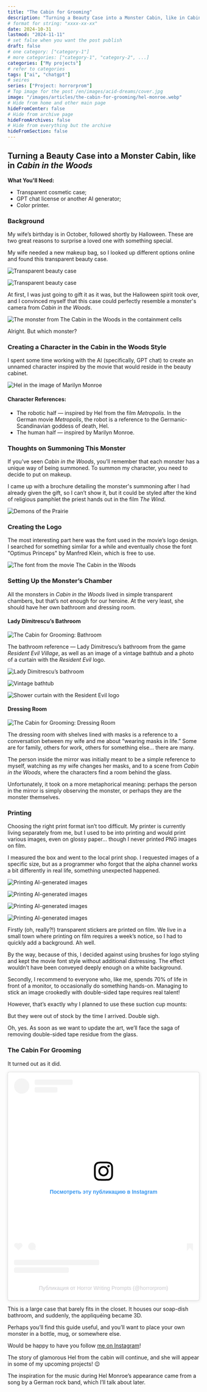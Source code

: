 ```yaml
---
title: "The Cabin for Grooming"
description: "Turning a Beauty Case into a Monster Cabin, like in Cabin in the Woods"
# format for string: "xxxx-xx-xx"
date: 2024-10-31
lastmod: "2024-11-11"
# set false when you want the post publish
draft: false
# one category: ["category-1"]
# more categories: ["category-1", "category-2", ...]
categories: ["My projects"]
# refer to categories
tags: ["ai", "chatgpt"]
# seires
series: ["Project: horrorprom"]
# Top image for the post /en/images/acid-dreams/cover.jpg
image: "/images/articles/the-cabin-for-grooming/hel-monroe.webp"
# Hide from home and other main page
hideFromCenter: false
# Hide from archive page
hideFromArchives: false
# Hide from everything but the archive
hideFromSection: false
---
```

## Turning a Beauty Case into a Monster Cabin, like in *Cabin in the Woods*

**What You'll Need:**

* Transparent cosmetic case;  
* GPT chat license or another AI generator;  
* Color printer.

### Background

My wife’s birthday is in October, followed shortly by Halloween. These are two great reasons to surprise a loved one with something special.

My wife needed a new makeup bag, so I looked up different options online and found this transparent beauty case.

<div class="t_center castration cover p_relative atcScreen">
	<p>
		<img src="/images/articles/the-cabin-for-grooming/transparent-cosmetic-case1.jpg" alt="Transparent beauty case" />
	</p>
	<p>
		<img src="/images/articles/the-cabin-for-grooming/transparent-cosmetic-case2.jpg" alt="Transparent beauty case" />
	</p>
</div>

At first, I was just going to gift it as it was, but the Halloween spirit took over, and I convinced myself that this case could perfectly resemble a monster's camera from *Cabin in the Woods*.

<div class="t_center castration cover p_relative atcScreen">
	<p>
		<img src="/images/articles/the-cabin-for-grooming/monsters-cabin-from-cabin-in-the-woods.jpg" alt="The monster from The Cabin in the Woods in the containment cells" />
	</p>
</div>

<p class="t_center">Alright. But which monster?</p>

### Creating a Character in the Cabin in the Woods Style

I spent some time working with the AI (specifically, GPT chat) to create an unnamed character inspired by the movie that would reside in the beauty cabinet.

<div class="t_center castration cover p_relative atcScreen">
	<p>
		<img src="/images/articles/the-cabin-for-grooming/hel-monroe.webp" alt="Hel in the image of Marilyn Monroe" />
	</p>
</div>

#### Character References:

* The robotic half — inspired by Hel from the film *Metropolis*. In the German movie *Metropolis*, the robot is a reference to the Germanic-Scandinavian goddess of death, Hel.  
* The human half — inspired by Marilyn Monroe.

### Thoughts on Summoning This Monster

If you’ve seen *Cabin in the Woods*, you’ll remember that each monster has a unique way of being summoned. To summon my character, you need to decide to put on makeup.

I came up with a brochure detailing the monster's summoning after I had already given the gift, so I can’t show it, but it could be styled after the kind of religious pamphlet the priest hands out in the film *The Wind*.

<div class="t_center castration cover p_relative atcScreen">
	<p>
		<img src="/images/articles/the-cabin-for-grooming/demons-of-the-prairie.jpg" alt="Demons of the Prairie" />
	</p>
</div>

### Creating the Logo

The most interesting part here was the font used in the movie’s logo design. I searched for something similar for a while and eventually chose the font "Optimus Princeps" by Manfred Klein, which is free to use.

<div class="t_center castration cover p_relative atcScreen">
	<p>
		<img src="/images/articles/the-cabin-for-grooming/the-cabin-for-grooming-logo.jpg" alt="The font from the movie The Cabin in the Woods" />
	</p>
</div>

### Setting Up the Monster’s Chamber

All the monsters in *Cabin in the Woods* lived in simple transparent chambers, but that’s not enough for our heroine. At the very least, she should have her own bathroom and dressing room.

#### Lady Dimitrescu’s Bathroom

<div class="t_center castration cover p_relative atcScreen">
	<p>
		<img src="/images/articles/the-cabin-for-grooming/the-cabin-for-grooming-bathroom.webp" alt="The Cabin for Grooming: Bathroom" />
	</p>
</div>

The bathroom reference — Lady Dimitrescu’s bathroom from the game *Resident Evil Village*, as well as an image of a vintage bathtub and a photo of a curtain with the *Resident Evil* logo.

<div class="t_center castration cover p_relative atcScreen">
	<p>
		<img src="/images/articles/the-cabin-for-grooming/lady-dimitrescus-bathroom.jpg" alt="Lady Dimitrescu’s bathroom" />
	</p>
	<p>
		<img src="/images/articles/the-cabin-for-grooming/bathroom-1.jpg" alt="Vintage bathtub" />
	</p>
	<p>
		<img src="/images/articles/the-cabin-for-grooming/bathroom-2.jpg" alt="Shower curtain with the Resident Evil logo" />
	</p>
</div>

#### Dressing Room

<div class="t_center castration cover p_relative atcScreen">
	<p>
		<img src="/images/articles/the-cabin-for-grooming/the-cabin-for-grooming-dressing-room.webp" alt="The Cabin for Grooming: Dressing Room" />
	</p>
</div>

The dressing room with shelves lined with masks is a reference to a conversation between my wife and me about “wearing masks in life.” Some are for family, others for work, others for something else… there are many.

The person inside the mirror was initially meant to be a simple reference to myself, watching as my wife changes her masks, and to a scene from *Cabin in the Woods*, where the characters find a room behind the glass.

Unfortunately, it took on a more metaphorical meaning: perhaps the person in the mirror is simply observing the monster, or perhaps they are the monster themselves.

### Printing

Choosing the right print format isn’t too difficult. My printer is currently living separately from me, but I used to be into printing and would print various images, even on glossy paper... though I never printed PNG images on film.

I measured the box and went to the local print shop. I requested images of a specific size, but as a programmer who forgot that the alpha channel works a bit differently in real life, something unexpected happened.

<div class="t_center castration cover p_relative atcScreen">
	<p>
		<img src="/images/articles/the-cabin-for-grooming/printing-1.jpg" alt="Printing AI-generated images" />
	</p>
	<p>
		<img src="/images/articles/the-cabin-for-grooming/printing-2.jpg" alt="Printing AI-generated images" />
	</p>
	<p>
		<img src="/images/articles/the-cabin-for-grooming/printing-3.jpg" alt="Printing AI-generated images" />
	</p>
		<img src="/images/articles/the-cabin-for-grooming/printing-4.jpg" alt="Printing AI-generated images" />
	</p>
</div>

Firstly (oh, really?\!) transparent stickers are printed on film. We live in a small town where printing on film requires a week’s notice, so I had to quickly add a background. Ah well.

By the way, because of this, I decided against using brushes for logo styling and kept the movie font style without additional distressing. The effect wouldn’t have been conveyed deeply enough on a white background.

Secondly, I recommend to everyone who, like me, spends 70% of life in front of a monitor, to occasionally do something hands-on. Managing to stick an image crookedly with double-sided tape requires real talent\!

However, that’s exactly why I planned to use these suction cup mounts:

But they were out of stock by the time I arrived. Double sigh.

Oh, yes. As soon as we want to update the art, we’ll face the saga of removing double-sided tape residue from the glass.

### The Cabin For Grooming

<div class="t_center castration cover p_relative atcScreen">
	<p>It turned out as it did.</p>
	<blockquote class="instagram-media" data-instgrm-captioned data-instgrm-permalink="https://www.instagram.com/reel/DBz9Kt8qTzL/?utm_source=ig_embed&amp;utm_campaign=loading" data-instgrm-version="14" style=" background:#FFF; border:0; border-radius:3px; box-shadow:0 0 1px 0 rgba(0,0,0,0.5),0 1px 10px 0 rgba(0,0,0,0.15); margin: auto; max-width:540px; min-width:326px; padding:0; width:99.375%; width:-webkit-calc(100% - 2px); width:calc(100% - 2px);"><div style="padding:16px;"> <a href="https://www.instagram.com/reel/DBz9Kt8qTzL/?utm_source=ig_embed&amp;utm_campaign=loading" style=" background:#FFFFFF; line-height:0; padding:0 0; text-align:center; text-decoration:none; width:100%;" target="_blank"> <div style=" display: flex; flex-direction: row; align-items: center;"> <div style="background-color: #F4F4F4; border-radius: 50%; flex-grow: 0; height: 40px; margin-right: 14px; width: 40px;"></div> <div style="display: flex; flex-direction: column; flex-grow: 1; justify-content: center;"> <div style=" background-color: #F4F4F4; border-radius: 4px; flex-grow: 0; height: 14px; margin-bottom: 6px; width: 100px;"></div> <div style=" background-color: #F4F4F4; border-radius: 4px; flex-grow: 0; height: 14px; width: 60px;"></div></div></div><div style="padding: 19% 0;"></div> <div style="display:block; height:50px; margin:0 auto 12px; width:50px;"><svg width="50px" height="50px" viewBox="0 0 60 60" version="1.1" xmlns="https://www.w3.org/2000/svg" xmlns:xlink="https://www.w3.org/1999/xlink"><g stroke="none" stroke-width="1" fill="none" fill-rule="evenodd"><g transform="translate(-511.000000, -20.000000)" fill="#000000"><g><path d="M556.869,30.41 C554.814,30.41 553.148,32.076 553.148,34.131 C553.148,36.186 554.814,37.852 556.869,37.852 C558.924,37.852 560.59,36.186 560.59,34.131 C560.59,32.076 558.924,30.41 556.869,30.41 M541,60.657 C535.114,60.657 530.342,55.887 530.342,50 C530.342,44.114 535.114,39.342 541,39.342 C546.887,39.342 551.658,44.114 551.658,50 C551.658,55.887 546.887,60.657 541,60.657 M541,33.886 C532.1,33.886 524.886,41.1 524.886,50 C524.886,58.899 532.1,66.113 541,66.113 C549.9,66.113 557.115,58.899 557.115,50 C557.115,41.1 549.9,33.886 541,33.886 M565.378,62.101 C565.244,65.022 564.756,66.606 564.346,67.663 C563.803,69.06 563.154,70.057 562.106,71.106 C561.058,72.155 560.06,72.803 558.662,73.347 C557.607,73.757 556.021,74.244 553.102,74.378 C549.944,74.521 548.997,74.552 541,74.552 C533.003,74.552 532.056,74.521 528.898,74.378 C525.979,74.244 524.393,73.757 523.338,73.347 C521.94,72.803 520.942,72.155 519.894,71.106 C518.846,70.057 518.197,69.06 517.654,67.663 C517.244,66.606 516.755,65.022 516.623,62.101 C516.479,58.943 516.448,57.996 516.448,50 C516.448,42.003 516.479,41.056 516.623,37.899 C516.755,34.978 517.244,33.391 517.654,32.338 C518.197,30.938 518.846,29.942 519.894,28.894 C520.942,27.846 521.94,27.196 523.338,26.654 C524.393,26.244 525.979,25.756 528.898,25.623 C532.057,25.479 533.004,25.448 541,25.448 C548.997,25.448 549.943,25.479 553.102,25.623 C556.021,25.756 557.607,26.244 558.662,26.654 C560.06,27.196 561.058,27.846 562.106,28.894 C563.154,29.942 563.803,30.938 564.346,32.338 C564.756,33.391 565.244,34.978 565.378,37.899 C565.522,41.056 565.552,42.003 565.552,50 C565.552,57.996 565.522,58.943 565.378,62.101 M570.82,37.631 C570.674,34.438 570.167,32.258 569.425,30.349 C568.659,28.377 567.633,26.702 565.965,25.035 C564.297,23.368 562.623,22.342 560.652,21.575 C558.743,20.834 556.562,20.326 553.369,20.18 C550.169,20.033 549.148,20 541,20 C532.853,20 531.831,20.033 528.631,20.18 C525.438,20.326 523.257,20.834 521.349,21.575 C519.376,22.342 517.703,23.368 516.035,25.035 C514.368,26.702 513.342,28.377 512.574,30.349 C511.834,32.258 511.326,34.438 511.181,37.631 C511.035,40.831 511,41.851 511,50 C511,58.147 511.035,59.17 511.181,62.369 C511.326,65.562 511.834,67.743 512.574,69.651 C513.342,71.625 514.368,73.296 516.035,74.965 C517.703,76.634 519.376,77.658 521.349,78.425 C523.257,79.167 525.438,79.673 528.631,79.82 C531.831,79.965 532.853,80.001 541,80.001 C549.148,80.001 550.169,79.965 553.369,79.82 C556.562,79.673 558.743,79.167 560.652,78.425 C562.623,77.658 564.297,76.634 565.965,74.965 C567.633,73.296 568.659,71.625 569.425,69.651 C570.167,67.743 570.674,65.562 570.82,62.369 C570.966,59.17 571,58.147 571,50 C571,41.851 570.966,40.831 570.82,37.631"></path></g></g></g></svg></div><div style="padding-top: 8px;"> <div style=" color:#3897f0; font-family:Arial,sans-serif; font-size:14px; font-style:normal; font-weight:550; line-height:18px;">Посмотреть эту публикацию в Instagram</div></div><div style="padding: 12.5% 0;"></div> <div style="display: flex; flex-direction: row; margin-bottom: 14px; align-items: center;"><div> <div style="background-color: #F4F4F4; border-radius: 50%; height: 12.5px; width: 12.5px; transform: translateX(0px) translateY(7px);"></div> <div style="background-color: #F4F4F4; height: 12.5px; transform: rotate(-45deg) translateX(3px) translateY(1px); width: 12.5px; flex-grow: 0; margin-right: 14px; margin-left: 2px;"></div> <div style="background-color: #F4F4F4; border-radius: 50%; height: 12.5px; width: 12.5px; transform: translateX(9px) translateY(-18px);"></div></div><div style="margin-left: 8px;"> <div style=" background-color: #F4F4F4; border-radius: 50%; flex-grow: 0; height: 20px; width: 20px;"></div> <div style=" width: 0; height: 0; border-top: 2px solid transparent; border-left: 6px solid #f4f4f4; border-bottom: 2px solid transparent; transform: translateX(16px) translateY(-4px) rotate(30deg)"></div></div><div style="margin-left: auto;"> <div style=" width: 0px; border-top: 8px solid #F4F4F4; border-right: 8px solid transparent; transform: translateY(16px);"></div> <div style=" background-color: #F4F4F4; flex-grow: 0; height: 12px; width: 16px; transform: translateY(-4px);"></div> <div style=" width: 0; height: 0; border-top: 8px solid #F4F4F4; border-left: 8px solid transparent; transform: translateY(-4px) translateX(8px);"></div></div></div> <div style="display: flex; flex-direction: column; flex-grow: 1; justify-content: center; margin-bottom: 24px;"> <div style=" background-color: #F4F4F4; border-radius: 4px; flex-grow: 0; height: 14px; margin-bottom: 6px; width: 224px;"></div> <div style=" background-color: #F4F4F4; border-radius: 4px; flex-grow: 0; height: 14px; width: 144px;"></div></div></a><p style=" color:#c9c8cd; font-family:Arial,sans-serif; font-size:14px; line-height:17px; margin-bottom:0; margin-top:8px; overflow:hidden; padding:8px 0 7px; text-align:center; text-overflow:ellipsis; white-space:nowrap;"><a href="https://www.instagram.com/reel/DBz9Kt8qTzL/?utm_source=ig_embed&amp;utm_campaign=loading" style=" color:#c9c8cd; font-family:Arial,sans-serif; font-size:14px; font-style:normal; font-weight:normal; line-height:17px; text-decoration:none;" target="_blank">Публикация от Horror Writing Prompts (@horrorprom)</a></p></div></blockquote>
	<script async src="//www.instagram.com/embed.js"></script>
</div>

This is a large case that barely fits in the closet. It houses our soap-dish bathroom, and suddenly, the appliquéing became 3D.

Perhaps you’ll find this guide useful, and you’ll want to place your own monster in a bottle, mug, or somewhere else.

Would be happy to have you follow <a href="" target="_blank">me on Instagram</a>\!

The story of glamorous Hel from the cabin will continue, and she will appear in some of my upcoming projects\! 😉

The inspiration for the music during Hel Monroe’s appearance came from a song by a German rock band, which I’ll talk about later.
<!--more-->